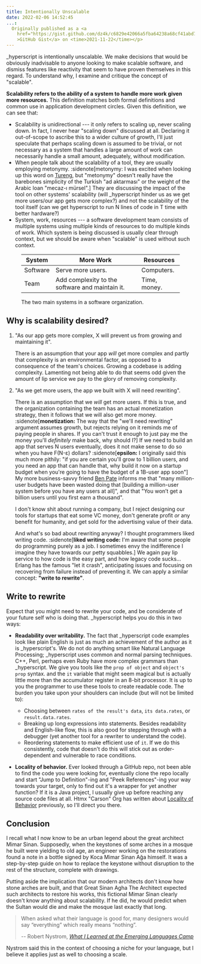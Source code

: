```yaml
---
title: Intentionally Unscalable
date: 2022-02-06 14:52:45
...:
  Originally published as a <a
  	href="https://gist.github.com/dz4k/c6829e42066a5fba64238a68cf41abd7"
  	>GitHub Gist</a> on <time>2021-11-22</time></p>
---
```


\_hyperscript is intentionally unscalable. We make decisions that would be
obviously inadvisable to anyone looking to make scalable software, and dismiss
features like reactivity that seem to have proven themselves in this regard. To
understand why, I examine and critique the concept of "scalable".

**Scalability refers to the ability of a system to handle more work given more
resources.** This definition matches both formal definitions and common use in
application development circles. Given this definition, we can see that:

*   Scalability is unidirectional --- it only refers to scaling up, never
	scaling down. In fact, I never hear "scaling down" discussed at all.
	Declaring it out-of-scope to ascribe this to a wider culture of growth, I'll
	just speculate that perhaps scaling down is assumed to be trivial, or not
	necessary as a system that handles a large amount of work can necessarily
	handle a small amount, adequately, without modification.
*   When people talk about the scalability of a tool, they are usually employing
	metonymy. 
	:sidenote[metonymy: I was excited when looking up this word on 
	[Tureng][], but "metonymy" doesn't really have the barebones simplicity of 
	the Turkish "ad aktarması" or the weight of the Arabic loan "mecaz-ı 
	mürsel".]
	They are discussing the impact of the tool on other systems'
	scalability (will _hyperscript hinder us as we get more users/our app gets
	more complex?) and not the scalability of the tool itself (can we get
	hyperscript to run N lines of code in T time with better hardware?)
*   System, work, resources --- a software development team consists of multiple
	systems using multiple kinds of resources to do multiple kinds of work.
	Which system is being discussed is usually clear through context, but we
	should be aware when "scalable" is used without such context.

<figure>

| System   | More Work                                       | Resources       |
|----------|-------------------------------------------------|-----------------|
| Software | Serve more users.                               | Computers.      |
| Team     | Add complexity to the software and maintain it. | Time, money.    |

<figcaption>The two main systems in a software organization.</figcaption>
</figure>


## Why is scalability desired?

1.  "As our app gets more complex, X will prevent us from growing and
	maintaining it".

    There is an assumption that your app _will_ get more complex and partly that
    complexity is an environmental factor, as opposed to a consequence of the
    team's choices. Growing a codebase is adding complexity. Lamenting not being
    able to do that seems odd given the amount of lip service we pay to the
    glory of removing complexity.

2.	"As we get more users, the app we built with X will need rewriting".

	There is an assumption that we _will_ get more users. If this is true, and
	the organization containing the team has an actual monetization
	strategy, then it follows that we will also get more money.
	:sidenote[**monetization:** The way that the "we'll need rewriting" 
	argument assumes growth, but rejects relying on it reminds me of paying 
	people in shares. If you can't trust it enough to just pay me the money 
	you'll <i class="sarc">definitely</i> make back, why should I?]
	If we need to build an app that serves N users eventually, does it not make 
	sense to do so when you have F(N-&epsilon;) dollars?
	:sidenote[**epsilon:** I originally said this much more pithily: "if you
	are certain you'll grow to 1 billion users, and you need an app that can 
	handle that, why build it now on a startup budget when you're going to have
	the budget of a 1B-user app soon"]
	My more business-savvy friend [Ben Pate][] informs me that "many 
	million-user budgets have been wasted doing that [building a million-user 
	system before you have any users at all]", and that "You won’t get a billion
	users until you first earn a thousand".

	I don't know shit about running a company, but I reject designing our tools
	for startups that eat some VC money, don't generate profit _or_ any benefit
	for humanity, and get sold for the advertising value of their data.

	And what's so bad about rewriting anyway? I thought programmers liked
	writing code.
	:sidenote[**liked writing code:** I'm aware that some people do 
	programming purely as a job. I sometimes envy the indifference I imagine 
	they have towards our petty squabbles.]
	We again pay lip service to how code is the easy part, and
	how legacy code sucks... Erlang has the famous "let it crash", anticipating
	issues and focusing on recovering from failure instead of preventing it. We
	can apply a similar concept: **"write to rewrite"**.


## Write to rewrite

Expect that you might need to rewrite your code, and be considerate of your
future self who is doing that. _hyperscript helps you do this in two ways:

-	**Readability over writability.** The fact that _hyperscript code examples
	look like plain English is just as much an achievement of the author as it
	is _hyperscript's. We do not do anything smart like Natural Language
	Processing; _hyperscript uses common and normal parsing techniques. C++,
	Perl, perhaps even Ruby have more complex grammars than _hyperscript. We
	give you tools like the `prop of object` and `object's prop` syntax. and the
	`it` variable that might seem magical but is actually little more than the
	accumulator register in an 8-bit processor. It is up to you the programmer
	to use these tools to create readable code. The burden you take upon your
	shoulders can include (but will not be limited to):
    -   Choosing between `rates of the result's data`, `its data.rates`, or
    	`result.data.rates`.
    -	Breaking up long expressions into statements. Besides readability and
    	English-like flow, this is also good for stepping through with a
    	debugger (yet another tool for a rewriter to understand the code).
    -	Reordering statements to make efficient use of `it`. If we do this
    	consistently, code that doesn't do this will stick out as
    	order-dependent and vulnerable to race conditions.

-	**Locality of behavior.** Ever looked through a GitHub repo, not been able
	to find the code you were looking for, eventually clone the repo locally and
	start "Jump to Definition"-ing and "Peek References"-ing your way towards
	your target, only to find out it's a wrapper for yet another function? If it
	is a Java project, I usually give up before reaching any source code files
	at all. Htmx "Carson" Org has written about [Locality of Behavior][]
	previously, so I'll direct you there.


## Conclusion

I recall what I now know to be an urban legend about the great architect Mimar
Sinan. Supposedly, when the keystones of some arches in a mosque he built were
yielding to old age, an engineer working on the restorations found a note in a
bottle signed by Koca Mimar Sinan Ağa himself. It was a step-by-step guide on
how to replace the keystone without disruption to the rest of the structure,
complete with drawings.

Putting aside the implication that our modern architects don't know how stone
arches are built, and that Great Sinan Agha The Architect expected such
architects to restore his works, this fictional Mimar Sinan clearly doesn't know
anything about scalability. If he did, he would predict when the Sultan would
die and make the mosque last exactly that long.

> When asked what their language is good for, many designers would say
> “everything” which really means “nothing”.
> <footer>
>
> -- Robert Nystrom, <cite>[What I Learned at the Emerging Languages Camp](http://journal.stuffwithstuff.com/2010/07/23/what-i-learned-at-the-emerging-languages-camp/)</cite>
> </footer>

Nystrom said this in the context of choosing a niche for your language, but I
believe it applies just as well to choosing a scale.

[Ben Pate]: https://twitter.com/benpate5280

[Locality of Behavior]: https://htmx.org/essays/locality-of-behaviour

[Tureng]: https://tureng.com


